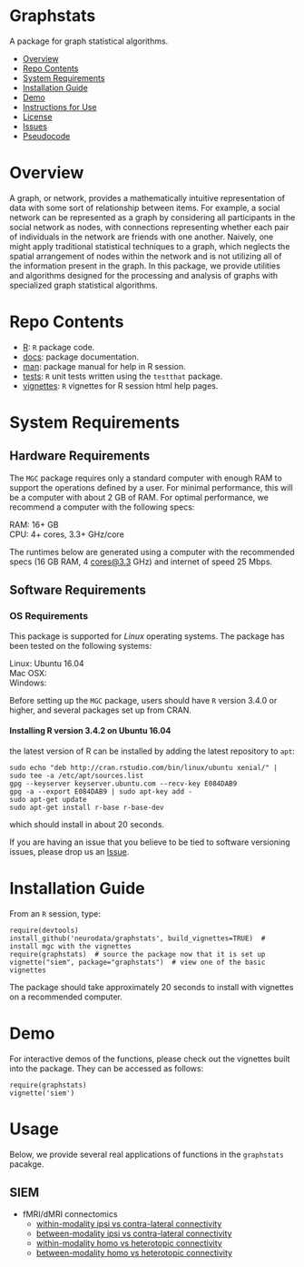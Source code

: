 # Graphstats

A package for graph statistical algorithms.

- [Overview](#overview)
- [Repo Contents](#repo-contents)
- [System Requirements](#system-requirements)
- [Installation Guide](#installation-guide)
- [Demo](#demo)
 - [Instructions for Use](#instructions-for-use)
- [License](./LICENSE)
- [Issues](https://github.com/neurodata/mgc/issues)
- [Pseudocode](#pseudocode)

# Overview

A graph, or network, provides a mathematically intuitive representation of data with some sort of relationship between items. For example, a social network can be represented as a graph by considering all participants in the social network as nodes, with connections representing whether each pair of individuals in the network are friends with one another. Naively, one might apply traditional statistical techniques to a graph, which neglects the spatial arrangement of nodes within the network and is not utilizing all of the information present in the graph. In this package, we provide utilities and algorithms designed for the processing and analysis of graphs with specialized graph statistical algorithms.

# Repo Contents

- [R](./R): `R` package code.
- [docs](./docs): package documentation.
- [man](./man): package manual for help in R session.
- [tests](./tests): `R` unit tests written using the `testthat` package.
- [vignettes](./vignettes): `R` vignettes for R session html help pages.

# System Requirements

## Hardware Requirements

The `MGC` package requires only a standard computer with enough RAM to support the operations defined by a user. For minimal performance, this will be a computer with about 2 GB of RAM. For optimal performance, we recommend a computer with the following specs:

RAM: 16+ GB  
CPU: 4+ cores, 3.3+ GHz/core

The runtimes below are generated using a computer with the recommended specs (16 GB RAM, 4 cores@3.3 GHz) and internet of speed 25 Mbps.

## Software Requirements

### OS Requirements

This package is supported for *Linux* operating systems. The package has been tested on the following systems:

Linux: Ubuntu 16.04  
Mac OSX:  
Windows:  

Before setting up the `MGC` package, users should have `R` version 3.4.0 or higher, and several packages set up from CRAN.

#### Installing R version 3.4.2 on Ubuntu 16.04

the latest version of R can be installed by adding the latest repository to `apt`:

```
sudo echo "deb http://cran.rstudio.com/bin/linux/ubuntu xenial/" | sudo tee -a /etc/apt/sources.list
gpg --keyserver keyserver.ubuntu.com --recv-key E084DAB9
gpg -a --export E084DAB9 | sudo apt-key add -
sudo apt-get update
sudo apt-get install r-base r-base-dev
```

which should install in about 20 seconds.

If you are having an issue that you believe to be tied to software versioning issues, please drop us an [Issue](https://github.com/neurodata/mgc/issues). 

# Installation Guide

From an `R` session, type:

```
require(devtools)
install_github('neurodata/graphstats', build_vignettes=TRUE)  # install mgc with the vignettes
require(graphstats)  # source the package now that it is set up
vignette("siem", package="graphstats")  # view one of the basic vignettes
```

The package should take approximately 20 seconds to install with vignettes on a recommended computer. 


# Demo

For interactive demos of the functions, please check out the vignettes built into the package. They can be accessed as follows:

```
require(graphstats)
vignette('siem')
```

# Usage

Below, we provide several real applications of functions in the `graphstats` pacakge.

## SIEM

+ fMRI/dMRI connectomics  
    - [within-modality ipsi vs contra-lateral connectivity](http://docs.neurodata.io/graphstats/siem/hemisphere_within.html)
    - [between-modality ipsi vs contra-lateral connectivity](http://docs.neurodata.io/graphstats/siem/hemisphere_across.html)
    - [within-modality homo vs heterotopic connectivity](http://docs.neurodata.io/graphstats/siem/bilateral_within.html)
    - [between-modality homo vs heterotopic connectivity](http://docs.neurodata.io/graphstats/siem/bilateral_across.html)
